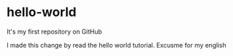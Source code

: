 # hello-world
It's my first repository on GitHub

I made this change by read the hello world tutorial.
Excusme for my english
